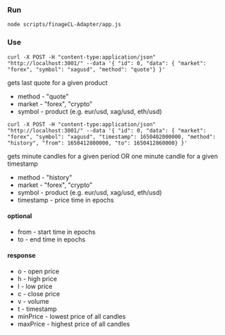 ### Run 
```
node scripts/finageCL-Adapter/app.js
```
### Use
```
curl -X POST -H "content-type:application/json" "http://localhost:3001/" --data '{ "id": 0, "data": { "market": "forex", "symbol": "xagusd", "method": "quote"} }'

```
gets last quote for a given product

- method - "quote"
- market - "forex", "crypto"
- symbol - product (e.g. eur/usd, xag/usd, eth/usd)

```
curl -X POST -H "content-type:application/json" "http://localhost:3001/" --data '{ "id": 0, "data": { "market": "forex", "symbol": "xagusd", "timestamp": 1650402000000, "method": "history", "from": 1650412800000, "to": 1650412860000} }'
```
gets minute candles for a given period OR one minute candle for a given timestamp

- method - "history"
- market - "forex", "crypto"
- symbol - product (e.g. eur/usd, xag/usd, eth/usd)
- timestamp - price time in epochs

#### optional
- from - start time in epochs
- to - end time in epochs

#### response
- o - open price
- h - high price
- l - low price
- c - close price
- v - volume
- t - timestamp
- minPrice - lowest price of all candles
- maxPrice - highest price of all candles

